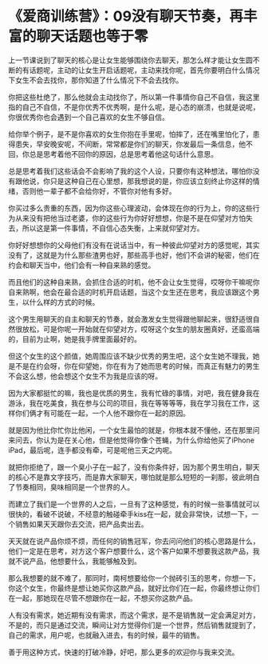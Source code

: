 # 《爱商训练营》：09没有聊天节奏，再丰富的聊天话题也等于零

上一节课说到了聊天的核心是让女生能够围绕你去聊天，那怎么样才能让女生圆不断的有话题呢，主动的让女生开启话题呢，主动来找你呢，首先你要明白什么情况下女生不会去找你，那你知道了什么情况下不会去找你。

你把这些杜绝了，那么他就会主动找你了，所以第一件事情你自己不自信，我这里指的自己不自信，不是你优秀不优秀啊，是什么呢，是心态的崩溃，也就是说呢，你很优秀你也会遇到一个自己喜欢的女生不够自信。

给你举个例子，是不是你喜欢的女生你抱在手里呢，怕摔了，还在嘴里怕化了，患得患失，早安晚安呢，不间断，常常都是你们的聊天，你发最后一条信息，他不回，你总是思考着他不回你的原因，总是思考着他这句话什么意思。

总是思考着我们这些话会不会影响了我的这个人设，只要你有这种想法，哪怕你没有跟他说，你只是这种自己在心里想，那我想说的是，你应该立刻终止你这样的情绪，否则他一辈子都不会给你好，不管你对他有多好。

你买过多么贵重的东西，因为你这些心理波动，会体现在你的行为上，你的这些行为从来没有把他当过老婆，你的这些行为你好好想想，你是不是在仰望对方怕失去，所以这是第一件事情，不自信心态失衡，上来就仰望对方。

你好好想想你的父母他们有没有在说话当中，有一种彼此仰望对方的感觉呢，其实没有了，这就是为什么那些渣男也好，那些高手也好，他们不会讲的秘密，他们在约会和聊天当中，他们会有一种自来熟的感觉。

而且他们的这种自来熟，会抓住合适的时机，他不会让女生觉得，哎呀你干嘛呢你自来熟啊，他会在最合适的时机开启话题，当这个女生还在思考，我应该跟这个男生，以什么样的方式的时候。

这个男生用聊天的自主和聊天的节奏，就会激发女生觉得跟他聊起来，很舒适很自然很放松，可是你呢一开始就在仰望对方，哎呀这个女生的朋友圈真好，还蛮高端的，目前为止啊，她是我手牌里面最好的。

但这个女生的这个颜值，她周围应该不缺少优秀的男生吧，这个女生她不理我，她是不是在约会呀，你在仰望她，你在有为了她而思考的时候，而真正有魅力的男生不会这么想，他会想这个女生不为我是应该的呀。

因为大家都挺忙的嘛，我也是优质的男生，我有忙碌的事情，对吧，我在健身我在游泳，我在吃美食，我在参与公司的项目，我在等等等等，我在学习我在工作，这样你们俩才有可能在一起，一个人他不跟你在一起的原因。

就是因为他比你忙你比他闲，一个女生最怕的就是，你根本就不懂他，还在那里问来问去，你认为是在关心他，但是他觉得你像个苍蝇，为什么你给他买了iPhone iPad，最后呢，连手都没有牵，可是呢他三天之内呢。

就把你拒绝了，跟一个臭小子在一起了，没有你条件好，因为那个男生明白，聊天的核心不是靠文字技巧，而是靠大家聊天，哪怕就是那么短短的一刹那，彼此明白了节奏相同，臭味相同是一个世界的人。

而建立了我们是一个世界的人之后，一旦有了这种感觉，有的时候一些事情就可以很快的，看破不说破，不经意的触碰牵手kiss在一起，就会非常快，试想一下，一个销售如果天天跟你去交流，把产品卖出去。

天天就在说产品你烦不烦，而任何的销售冠军，你去问问他们的核心思路是什么，他们一定是在思考，对方这个客户想要什么，这个客户如果不想要我这款产品，我就不说产品，他想要什么，我能够触及到。

那么我想要的就不难了，那同时，南柯想要给你一个抛砖引玉的思考，你想一下，你这个女生，你最终是想让她买你这款产品，就好比你们在一起，你最终想让你们在一起，那她现在尽管不想跟你在一起，不想买你这款产品。

人有没有需求，她近期有没有需求，而这个需求，是不是销售就一定会满足对方，不是的，而只是通过交流，瞬间让对方觉得你们是一个世界，然后销售就提到了，自己的需求，用户呢，也就融入进去，有的时候，最牛的销售。

善于用这种方式，快速的打破冷静，好吧，那么更多的欢迎你与我来交流。